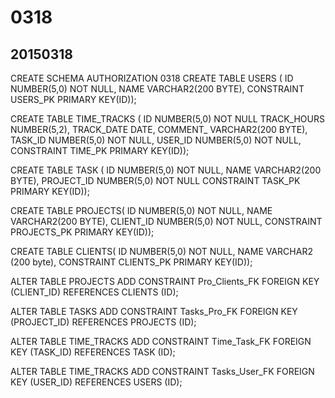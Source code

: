 # 0318
20150318
-----------------------------
CREATE SCHEMA AUTHORIZATION 0318
  CREATE TABLE USERS (
  ID NUMBER(5,0) NOT NULL,
  NAME VARCHAR2(200 BYTE),
  CONSTRAINT USERS_PK PRIMARY KEY(ID));
  
  CREATE TABLE TIME_TRACKS (
  ID NUMBER(5,0) NOT NULL
  TRACK_HOURS NUMBER(5,2),
  TRACK_DATE DATE,
  COMMENT_ VARCHAR2(200 BYTE),
  TASK_ID NUMBER(5,0) NOT NULL,
  USER_ID NUMBER(5,0) NOT NULL,
  CONSTRAINT TIME_PK PRIMARY KEY(ID));
  
  CREATE TABLE TASK (
  ID NUMBER(5,0) NOT NULL,
  NAME VARCHAR2(200 BYTE),
  PROJECT_ID NUMBER(5,0) NOT NULL
  CONSTRAINT TASK_PK PRIMARY KEY(ID));
  
  CREATE TABLE PROJECTS(
  ID NUMBER(5,0) NOT NULL,
  NAME VARCHAR2(200 BYTE),
  CLIENT_ID NUMBER(5,0) NOT NULL,
  CONSTRAINT PROJECTS_PK PRIMARY KEY(ID));
  
  CREATE TABLE CLIENTS(
  ID NUMBER(5,0) NOT NULL,
  NAME VARCHAR2 (200 byte),
  CONSTRAINT CLIENTS_PK PRIMARY KEY(ID));
  
  ALTER TABLE PROJECTS
  ADD CONSTRAINT Pro_Clients_FK
  FOREIGN KEY (CLIENT_ID)
  REFERENCES CLIENTS (ID);
  
  ALTER TABLE TASKS
  ADD CONSTRAINT Tasks_Pro_FK
  FOREIGN KEY (PROJECT_ID)
  REFERENCES PROJECTS (ID);
  
  ALTER TABLE TIME_TRACKS
  ADD CONSTRAINT Time_Task_FK
  FOREIGN KEY (TASK_ID)
  REFERENCES TASK (ID);
  
  ALTER TABLE TIME_TRACKS
  ADD CONSTRAINT Tasks_User_FK
  FOREIGN KEY (USER_ID)
  REFERENCES USERS (ID);
